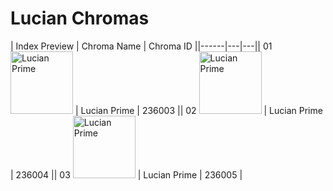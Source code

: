 # Lucian Chromas

| Index  Preview | Chroma Name | Chroma ID ||------|---|---|| 01  <img src='https://raw.communitydragon.org/latest/plugins/rcp-be-lol-game-data/global/default/v1/champion-chroma-images/236/236003.png' alt='Lucian Prime' width='100'> | Lucian Prime | 236003 || 02  <img src='https://raw.communitydragon.org/latest/plugins/rcp-be-lol-game-data/global/default/v1/champion-chroma-images/236/236004.png' alt='Lucian Prime' width='100'> | Lucian Prime | 236004 || 03  <img src='https://raw.communitydragon.org/latest/plugins/rcp-be-lol-game-data/global/default/v1/champion-chroma-images/236/236005.png' alt='Lucian Prime' width='100'> | Lucian Prime | 236005 |